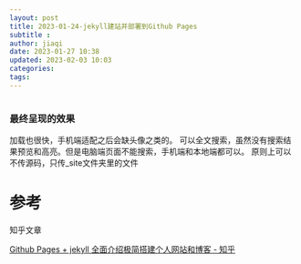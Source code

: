```yaml
---
layout: post
title: 2023-01-24-jekyll建站并部署到Github Pages
subtitle :
author: jiaqi
date: 2023-01-27 10:38
updated: 2023-02-03 10:03
categories: 
tags:
---
```

```toc
```

### 最终呈现的效果
加载也很快，手机端适配之后会缺头像之类的。
可以全文搜索，虽然没有搜索结果预览和高亮。但是电脑端页面不能搜索，手机端和本地端都可以。
原则上可以不传源码，只传_site文件夹里的文件

# 参考

知乎文章

[Github Pages + jekyll 全面介绍极简搭建个人网站和博客 - 知乎](https://zhuanlan.zhihu.com/p/51240503)